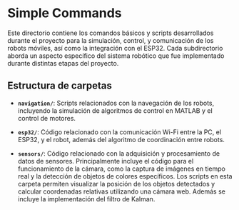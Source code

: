 # Simple Commands

Este directorio contiene los comandos básicos y scripts desarrollados durante el proyecto para la simulación, control, y comunicación de los robots móviles, así como la integración con el ESP32. Cada subdirectorio aborda un aspecto específico del sistema robótico que fue implementado durante distintas etapas del proyecto.

## Estructura de carpetas

- **`navigation/`**: Scripts relacionados con la navegación de los robots, incluyendo la simulación de algoritmos de control en MATLAB y el control de motores.
- **`esp32/`**: Código relacionado con la comunicación Wi-Fi entre la PC, el ESP32, y el robot, además del algoritmo de coordinación entre robots.

- **`sensors/`**: Código relacionado con la adquisición y procesamiento de datos de sensores. Principalmente incluye el código para el funcionamiento de la cámara, como la captura de imágenes en tiempo real y la detección de objetos de colores específicos. Los scripts en esta carpeta permiten visualizar la posición de los objetos detectados y calcular coordenadas relativas utilizando una cámara web. Además se incluye la implementación del filtro de Kalman.